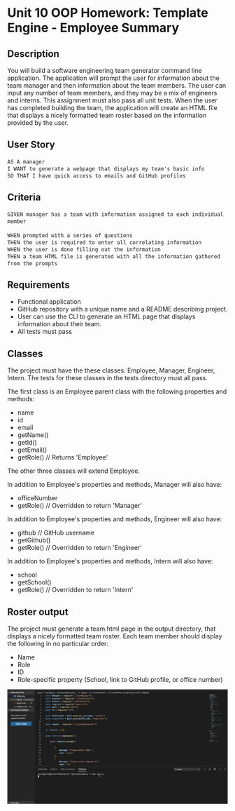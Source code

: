 # Unit 10 OOP Homework: Template Engine - Employee Summary

## Description

You will build a software engineering team generator command line application. The application will prompt the user for information about the team manager and then information about the team members. The user can input any number of team members, and they may be a mix of engineers and interns. This assignment must also pass all unit tests. When the user has completed building the team, the application will create an HTML file that displays a nicely formatted team roster based on the information provided by the user.

## User Story

    AS A manager
    I WANT to generate a webpage that displays my team's basic info
    SO THAT I have quick access to emails and GitHub profiles

## Criteria

    GIVEN manager has a team with information assigned to each individual member

    WHEN prompted with a series of questions
    THEN the user is required to enter all correlating information
    WHEN the user is done filling out the information
    THEN a team HTML file is generated with all the information gathered from the prompts
    
## Requirements

- Functional application
- GitHub repository with a unique name and a README describing project.
- User can use the CLI to generate an HTML page that displays information about their team.
- All tests must pass

## Classes

The project must have the these classes: Employee, Manager, Engineer, Intern. The tests for these classes in the tests directory must all pass. 

The first class is an Employee parent class with the following properties and methods:

- name
- id
- email
- getName()
- getId()
- getEmail()
- getRole() // Returns 'Employee'

The other three classes will extend Employee.

In addition to Employee's properties and methods, Manager will also have:

- officeNumber
- getRole() // Overridden to return 'Manager'

In addition to Employee's properties and methods, Engineer will also have:

- github  // GitHub username
- getGithub()
- getRole() // Overridden to return 'Engineer'

In addition to Employee's properties and methods, Intern will also have:

- school
- getSchool()
- getRole() // Overridden to return 'Intern'

## Roster output

The project must generate a team.html page in the output directory, that displays a nicely formatted team roster. Each team member should display the following in no particular order:

- Name
- Role
- ID
- Role-specific property (School, link to GitHub profile, or office number)

![](Images/EmployeeSummary.gif)